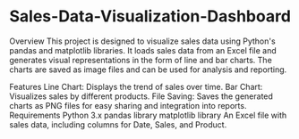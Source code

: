 # Sales-Data-Visualization-Dashboard
Overview
This project is designed to visualize sales data using Python's pandas and matplotlib libraries. It loads sales data from an Excel file and generates visual representations in the form of line and bar charts. The charts are saved as image files and can be used for analysis and reporting.

Features
Line Chart: Displays the trend of sales over time.
Bar Chart: Visualizes sales by different products.
File Saving: Saves the generated charts as PNG files for easy sharing and integration into reports.
Requirements
Python 3.x
pandas library
matplotlib library
An Excel file with sales data, including columns for Date, Sales, and Product.
